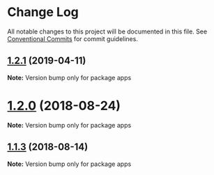 # Change Log

All notable changes to this project will be documented in this file.
See [Conventional Commits](https://conventionalcommits.org) for commit guidelines.

<a name="1.2.1"></a>
## [1.2.1](https://github.com/Jekiwijaya/rps-1/compare/v1.2.0...v1.2.1) (2019-04-11)

**Note:** Version bump only for package apps





<a name="1.2.0"></a>
# [1.2.0](https://github.com/Jekiwijaya/rps-1/compare/v1.1.3...v1.2.0) (2018-08-24)

**Note:** Version bump only for package apps





<a name="1.1.3"></a>
## [1.1.3](https://github.com/Jekiwijaya/rps/compare/v1.1.2...v1.1.3) (2018-08-14)

**Note:** Version bump only for package apps
